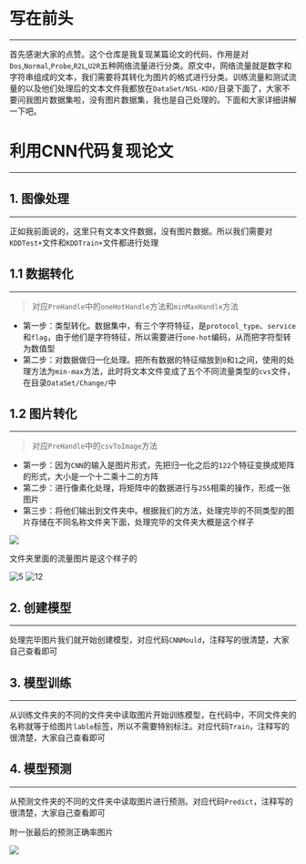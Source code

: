 # 写在前头

----

首先感谢大家的点赞。这个仓库是我复现某篇论文的代码，作用是对`Dos`,`Normal`,`Probe`,`R2L`,`U2R`五种网络流量进行分类。原文中，网络流量就是数字和字符串组成的文本，我们需要将其转化为图片的格式进行分类。训练流量和测试流量的以及他们处理后的文本文件我都放在`DataSet/NSL-KDD/`目录下面了，大家不要问我图片数据集啦，没有图片数据集，我也是自己处理的。下面和大家详细讲解一下吧。


# 利用CNN代码复现论文

----

## 1. 图像处理

----

正如我前面说的，这里只有文本文件数据，没有图片数据。所以我们需要对`KDDTest+`文件和`KDDTrain+`文件都进行处理

## 1.1 数据转化

---

> 对应`PreHandle`中的`oneHotHandle`方法和`minMaxHandle`方法

- 第一步：类型转化。数据集中，有三个字符特征，是`protocol_type`、`service`和`flag`，由于他们是字符特征，所以需要进行`one-hot`编码，从而把字符型转为数值型
- 第二步：对数据做归一化处理。把所有数据的特征缩放到`0`和`1`之间，使用的处理方法为`min-max`方法，此时将文本文件变成了五个不同流量类型的`cvs`文件，在目录`DataSet/Change/`中


## 1.2 图片转化

---
> 对应`PreHandle`中的`csvToImage`方法

- 第一步：因为`CNN`的输入是图片形式，先把归一化之后的`122`个特征变换成矩阵的形式，大小是一个十二乘十二的方阵
- 第二步：进行像素化处理，将矩阵中的数据进行与`255`相乘的操作，形成一张图片
- 第三步：将他们输出到文件夹中。根据我们的方法，处理完毕的不同类型的图片存储在不同名称文件夹下面，处理完毕的文件夹大概是这个样子

![](https://cdn.jsdelivr.net/gh/NUAA-YANG/TyporaPicture@main//img/202401181024435.png)

文件夹里面的流量图片是这个样子的

![5](https://cdn.jsdelivr.net/gh/NUAA-YANG/TyporaPicture@main//img/202401181011374.png)
![12](https://cdn.jsdelivr.net/gh/NUAA-YANG/TyporaPicture@main//img/202401181012819.png)


## 2. 创建模型

---

处理完毕图片我们就开始创建模型，对应代码`CNNMould`，注释写的很清楚，大家自己查看即可


## 3. 模型训练

---

从训练文件夹的不同的文件夹中读取图片开始训练模型，在代码中，不同文件夹的名称就等于给图片`lable`标签，所以不需要特别标注。对应代码`Train`，注释写的很清楚，大家自己查看即可


## 4. 模型预测

---

从预测文件夹的不同的文件夹中读取图片进行预测。对应代码`Predict`，注释写的很清楚，大家自己查看即可

附一张最后的预测正确率图片

![](https://cdn.jsdelivr.net/gh/NUAA-YANG/TyporaPicture@main//img/202401181025615.png)

